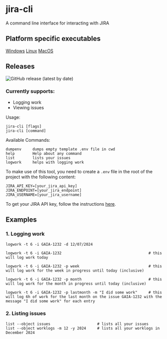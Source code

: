 # jira-cli
A command line interface for interacting with JIRA

## Platform specific executables 

[Windows](https://github.com/alinsimion/jira-cli/releases/download/NewRelease/myprogram-windows-amd64)
[Linux](https://github.com/alinsimion/jira-cli/releases/download/NewRelease/myprogram-linux-amd64)
[MacOS](https://github.com/alinsimion/jira-cli/releases/download/NewRelease/myprogram-darwin-amd64)

## Releases

![GitHub release (latest by date)](https://img.shields.io/github/v/release/alinsimion/jira-cli?style=flat-square)

### Currently supports:
- Logging work
- Viewing issues

Usage:
```
jira-cli [flags]
jira-cli [command]
```

Available Commands:
```
dumpenv     dumps empty template .env file in cwd
help        Help about any command
list        lists your issues
logwork     helps with logging work
```

To make use of this tool, you need to create a `.env` file in the root of the project with the following content:
```
JIRA_API_KEY=[your_jira_api_key]
JIRA_ENDPOINT=[your_jira_endpoint]
JIRA_USERNAME=[your_jira_username]
```

To get your JIRA API key, follow the instructions [here](https://support.atlassian.com/atlassian-account/docs/manage-api-tokens-for-your-atlassian-account/).

## Examples

### 1. Logging work
```
logwork -t 6 -i GAIA-1232 -d 12/07/2024

logwork -t 6 -i GAIA-1232                                       # this will log work today

logwork -t 6 -i GAIA-1232 -p week                               # this will log work for the week in progress until today (inclusive)

logwork -t 6 -i GAIA-1232 -p month                              # this will log work for the month in progress until today (inclusive)

logwork -t 6 -i GAIA-1232 -p lastmonth -m "I did some work"     # this will log 6h of work for the last month on the issue GAIA-1232 with the message "I did some work" for each entry

```

### 2. Listing issues
```
list --object issues                     # lists all your issues
list --object worklogs -m 12 -y 2024     # lists all your worklogs in December 2024
```
